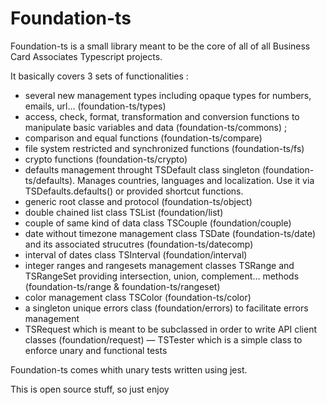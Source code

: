 # Foundation-ts

Foundation-ts is a small library meant to be the core of all of all Business Card Associates Typescript projects. 

It basically covers 3 sets of functionalities :

- several new management types including opaque types for numbers, emails, url… (foundation-ts/types)
- access, check, format, transformation and conversion functions to manipulate basic variables and data (foundation-ts/commons) ;
- comparison and equal functions (foundation-ts/compare)
- file system restricted and synchronized functions (foundation-ts/fs)
- crypto functions (foundation-ts/crypto)
- defaults management throught TSDefault class singleton (foundation-ts/defaults). Manages countries, languages and localization. Use it via TSDefaults.defaults() or provided shortcut functions.
- generic root classe and protocol (foundation-ts/object)
- double chained list class TSList (foundation/list)
- couple of same kind of data class TSCouple (foundation/couple)
- date without timezone management class TSDate (foundation-ts/date) and its associated strucutres (foundation-ts/datecomp)
- interval of dates class TSInterval (foundation/interval)
- integer ranges and rangesets management classes TSRange and TSRangeSet providing intersection, union, complement… methods (foundation-ts/range & foundation-ts/rangeset)
- color management class TSColor (foundation-ts/color)
- a singleton unique errors class (foundation/errors) to facilitate errors management
- TSRequest which is meant to be subclassed in order to write API client classes (foundation/request)
— TSTester which is a simple class to enforce unary and functional tests

Foundation-ts comes whith unary tests written using jest. 

This is open source stuff, so just enjoy
